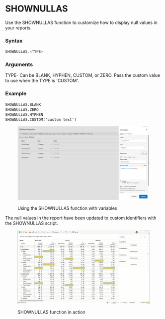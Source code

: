 # SHOWNULLAS

Use the SHOWNULLAS function to customize how to display null values in your reports.

### Syntax

```javascript
SHOWNULLAS.<TYPE>
```

### Arguments

TYPE- Can be BLANK, HYPHEN, CUSTOM, or ZERO. Pass the custom value to use when the TYPE is 'CUSTOM'.

### Example

```
SHOWNULLAS.BLANK
SHOWNULLAS.ZERO
SHOWNULLAS.HYPHEN
SHOWNULLAS.CUSTOM('custom text')
```

<figure><img src="../../../.gitbook/assets/image (1241).png" alt=""><figcaption><p>Using the SHOWNULLAS function with variables</p></figcaption></figure>

The null values in the report have been updated to custom identifiers with the SHOWNULLAS script.

<figure><img src="../../../.gitbook/assets/Untitled Project (23).gif" alt=""><figcaption><p>SHOWNULLAS function in action</p></figcaption></figure>
